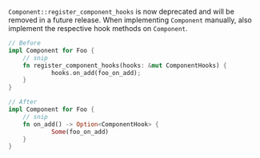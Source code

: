 `Component::register_component_hooks` is now deprecated and will be removed in a future release. When implementing `Component` manually, also implement the respective hook methods on `Component`.

```rust
// Before
impl Component for Foo {
    // snip
    fn register_component_hooks(hooks: &mut ComponentHooks) {
            hooks.on_add(foo_on_add);
    }
}

// After
impl Component for Foo {
    // snip
    fn on_add() -> Option<ComponentHook> {
            Some(foo_on_add)
    }
}
```
